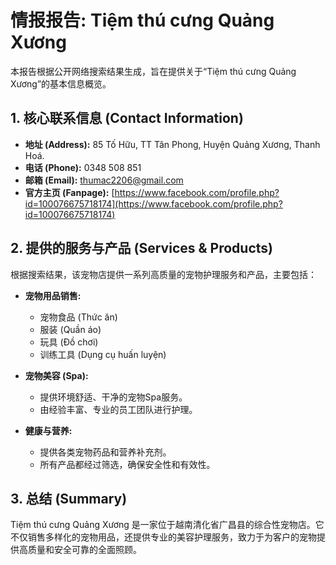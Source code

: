 # 情报报告: Tiệm thú cưng Quảng Xương

本报告根据公开网络搜索结果生成，旨在提供关于“Tiệm thú cưng Quảng Xương”的基本信息概览。

## 1. 核心联系信息 (Contact Information)

*   **地址 (Address):** 85 Tố Hữu, TT Tân Phong, Huyện Quảng Xương, Thanh Hoá.
*   **电话 (Phone):** 0348 508 851
*   **邮箱 (Email):** thumac2206@gmail.com
*   **官方主页 (Fanpage):** [https://www.facebook.com/profile.php?id=100076675718174](https://www.facebook.com/profile.php?id=100076675718174)

## 2. 提供的服务与产品 (Services & Products)

根据搜索结果，该宠物店提供一系列高质量的宠物护理服务和产品，主要包括：

*   **宠物用品销售:**
    *   宠物食品 (Thức ăn)
    *   服装 (Quần áo)
    *   玩具 (Đồ chơi)
    *   训练工具 (Dụng cụ huấn luyện)

*   **宠物美容 (Spa):**
    *   提供环境舒适、干净的宠物Spa服务。
    *   由经验丰富、专业的员工团队进行护理。

*   **健康与营养:**
    *   提供各类宠物药品和营养补充剂。
    *   所有产品都经过筛选，确保安全性和有效性。

## 3. 总结 (Summary)

Tiệm thú cưng Quảng Xương 是一家位于越南清化省广昌县的综合性宠物店。它不仅销售多样化的宠物用品，还提供专业的美容护理服务，致力于为客户的宠物提供高质量和安全可靠的全面照顾。
